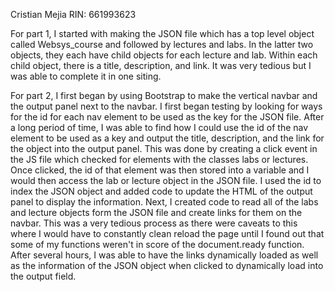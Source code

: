 Cristian Mejia RIN: 661993623

For part 1, I started with making the JSON file which has a top level object called
Websys_course and followed by lectures and labs. In the latter two objects,
they each have child objects for each lecture and lab. Within each child
object, there is a title, description, and link. It was very tedious but
I was able to complete it in one siting.

For part 2, I first began by using Bootstrap to make the vertical navbar and the
output panel next to the navbar. I first began testing by looking for ways for the
id for each nav element to be used as the key for the JSON file. After a long period
of time, I was able to find how I could use the id of the nav element to be used as a
key and output the title, description, and the link for the object into the output
panel. This was done by creating a click event in the JS file which checked for
elements with the classes labs or lectures. Once clicked, the id of that element
was then stored into a variable and I would then access the lab or lecture object
in the JSON file. I used the id to index the JSON object and added code to update
the HTML of the output panel to display the information. Next, I created code to
read all of the labs and lecture objects form the JSON file and create links for
them on the navbar. This was a very tedious process as there were caveats to this
where I would have to constantly clean reload the page until I found out that some
of my functions weren't in score of the document.ready function. After several hours,
I was able to have the links dynamically loaded as well as the information of the
JSON object when clicked to dynamically load into the output field.
